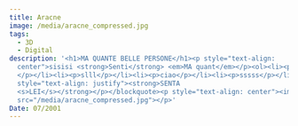 ```yaml
---
title: Aracne
image: /media/aracne_compressed.jpg
tags:
  - 3D
  - Digital
description: '<h1>MA QUANTE BELLE PERSONE</h1><p style="text-align:
  center">sisisi <strong>Senti</strong> <em>MA quant</em></p><ol><li><p>fali
  </p></li><li><p>slll</p></li><li><p>ciao</p></li><li><p>sssss</p></li></ol><blockquote><p
  style="text-align: justify"><strong>SENTA
  <s>LEI</s></strong></p></blockquote><p style="text-align: center"><img
  src="/media/aracne_compressed.jpg"></p>'
Date: 07/2001
---
```

